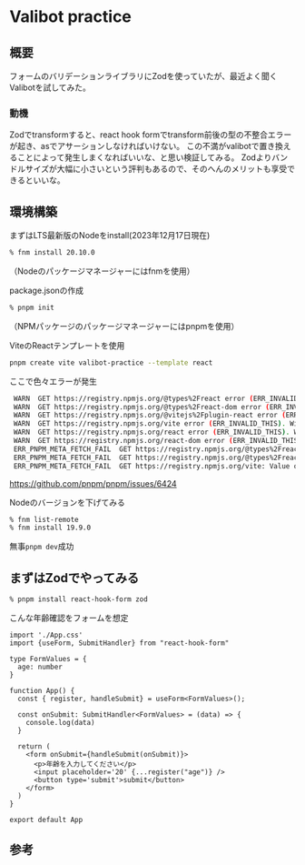 # Valibot practice

## 概要
フォームのバリデーションライブラリにZodを使っていたが、最近よく聞くValibotを試してみた。

### 動機

Zodでtransformすると、react hook formでtransform前後の型の不整合エラーが起き、asでアサーションしなければいけない。
この不満がvalibotで置き換えることによって発生しまくなればいいな、と思い検証してみる。
Zodよりバンドルサイズが大幅に小さいという評判もあるので、そのへんのメリットも享受できるといいな。

## 環境構築

まずはLTS最新版のNodeをinstall(2023年12月17日現在)
```.sh
% fnm install 20.10.0
```
（Nodeのパッケージマネージャーにはfnmを使用）

package.jsonの作成
```.sh
% pnpm init
```
（NPMパッケージのパッケージマネージャーにはpnpmを使用）

ViteのReactテンプレートを使用
```.sh
pnpm create vite valibot-practice --template react
```

ここで色々エラーが発生
```.sh
 WARN  GET https://registry.npmjs.org/@types%2Freact error (ERR_INVALID_THIS). Will retry in 1 minute. 1 retries left.
 WARN  GET https://registry.npmjs.org/@types%2Freact-dom error (ERR_INVALID_THIS). Will retry in 1 minute. 1 retries left.
 WARN  GET https://registry.npmjs.org/@vitejs%2Fplugin-react error (ERR_INVALID_THIS). Will retry in 1 minute. 1 retries left.
 WARN  GET https://registry.npmjs.org/vite error (ERR_INVALID_THIS). Will retry in 1 minute. 1 retries left.
 WARN  GET https://registry.npmjs.org/react error (ERR_INVALID_THIS). Will retry in 1 minute. 1 retries left.
 WARN  GET https://registry.npmjs.org/react-dom error (ERR_INVALID_THIS). Will retry in 1 minute. 1 retries left.
 ERR_PNPM_META_FETCH_FAIL  GET https://registry.npmjs.org/@types%2Freact-dom: Value of "this" must be of type URLSearchParams
 ERR_PNPM_META_FETCH_FAIL  GET https://registry.npmjs.org/@types%2Freact: Value of "this" must be of type URLSearchParams
 ERR_PNPM_META_FETCH_FAIL  GET https://registry.npmjs.org/vite: Value of "this" must be of type URLSearchParams
```

https://github.com/pnpm/pnpm/issues/6424

Nodeのバージョンを下げてみる
```.sh
% fnm list-remote
% fnm install 19.9.0
```

無事`pnpm dev`成功

## まずはZodでやってみる
 ```.sh
 % pnpm install react-hook-form zod
 ```

こんな年齢確認をフォームを想定
```.tsx
import './App.css'
import {useForm, SubmitHandler} from "react-hook-form"

type FormValues = {
  age: number
}

function App() {
  const { register, handleSubmit} = useForm<FormValues>();

  const onSubmit: SubmitHandler<FormValues> = (data) => {
    console.log(data)
  }

  return (
    <form onSubmit={handleSubmit(onSubmit)}>
      <p>年齢を入力してください</p>
      <input placeholder='20' {...register("age")} />
      <button type='submit'>submit</button>
    </form>
  )
}

export default App
```

## 参考